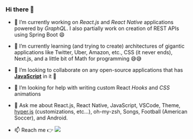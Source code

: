 ### Hi there 👋

- 🔭 I’m currently working on _React.js_ and _React Native_ applications powered by _GraphQL_. I also partially work on creation of REST APIs using Spring Boot 😄

- 🌱 I’m currently learning (and trying to create) architectures of gigantic applications like Twitter, Uber, Amazon, etc., CSS (it never ends), Next.js, and a little bit of Math for programming 😅😅

- 👯 I’m looking to collaborate on any open-source applications that has <ins>**JavaScript**</ins> in it 🥰

- 🤔 I’m looking for help with writing custom React _Hooks_ and _CSS_ animations

- 💬 Ask me about React.js, React Native, JavaScript, VSCode, Theme, [hyper.js](https://hyper.is/) (customizations, etc...), oh-my-zsh, Songs, Football (American Soccer), and Android.

- 📫 Reach me 👉 <a href="https://twitter.com/balraj_99"><img src="https://img.icons8.com/color/40/000000/twitter.png"></a>
<!--
**balrajsingh9/balrajsingh9** is a ✨ _special_ ✨ repository because its `README.md` (this file) appears on your GitHub profile.

Here are some ideas to get you started:

- 🔭 I’m currently working on ...
- 🌱 I’m currently learning ...
- 👯 I’m looking to collaborate on ...
- 🤔 I’m looking for help with ...
- 💬 Ask me about ...
- 📫 How to reach me: ...
- 😄 Pronouns: ...
- ⚡ Fun fact: ...
-->
